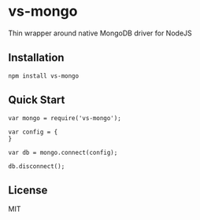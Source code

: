 vs-mongo
========

Thin wrapper around native MongoDB driver for NodeJS


Installation
------------

```
npm install vs-mongo
```


Quick Start
-----------

```
var mongo = require('vs-mongo');

var config = {
}

var db = mongo.connect(config);

db.disconnect();
```


License
-------

MIT
